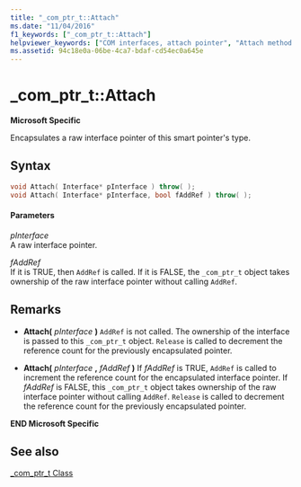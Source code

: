 ```yaml
---
title: "_com_ptr_t::Attach"
ms.date: "11/04/2016"
f1_keywords: ["_com_ptr_t::Attach"]
helpviewer_keywords: ["COM interfaces, attach pointer", "Attach method [C++]"]
ms.assetid: 94c18e0a-06be-4ca7-bdaf-cd54ec0a645e
---
```

# _com_ptr_t::Attach

**Microsoft Specific**

Encapsulates a raw interface pointer of this smart pointer's type.

## Syntax

```cpp
void Attach( Interface* pInterface ) throw( );
void Attach( Interface* pInterface, bool fAddRef ) throw( );
```

#### Parameters

*pInterface*<br/>
A raw interface pointer.

*fAddRef*<br/>
If it is TRUE, then `AddRef` is called. If it is FALSE, the `_com_ptr_t` object takes ownership of the raw interface pointer without calling `AddRef`.

## Remarks

- **Attach(**  *pInterface*  **)** `AddRef` is not called. The ownership of the interface is passed to this `_com_ptr_t` object. `Release` is called to decrement the reference count for the previously encapsulated pointer.

- **Attach(**  *pInterface* **,**  *fAddRef*  **)** If *fAddRef* is TRUE, `AddRef` is called to increment the reference count for the encapsulated interface pointer. If *fAddRef* is FALSE, this `_com_ptr_t` object takes ownership of the raw interface pointer without calling `AddRef`. `Release` is called to decrement the reference count for the previously encapsulated pointer.

**END Microsoft Specific**

## See also

[_com_ptr_t Class](../cpp/com-ptr-t-class.md)
